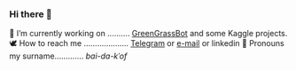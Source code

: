 ### Hi there 🌿
🦚 I’m currently working on .......... [GreenGrassBot] and some Kaggle projects.  
🕊 How to reach me .................... [Telegram] or [e-mail] or linkedin
🦜 Pronouns my surname............. _bai-da-kˈof_

[Telegram]: https://t.me/baidakovil
[e-mail]: mailto:baidakovil@gmail.com
[GreenGrassBot]: https://github.com/baidakovil/GreenGrassBot

